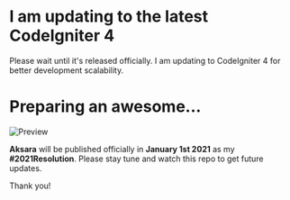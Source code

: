 # I am updating to the latest CodeIgniter 4
Please wait until it's released officially. I am updating to CodeIgniter 4 for better development scalability.

# Preparing an awesome...

![Preview](https://user-images.githubusercontent.com/10624446/102225698-1a6d4380-3f1a-11eb-9d49-ec3669bf008b.png)

**Aksara** will be published officially in **January 1st 2021** as my **#2021Resolution**. Please stay tune and watch this repo to get future updates.

Thank you!

